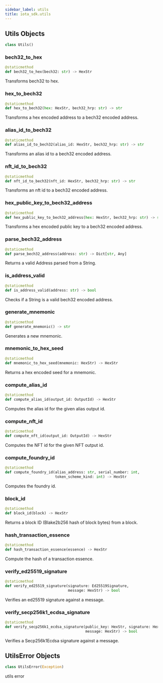 ```yaml
---
sidebar_label: utils
title: iota_sdk.utils
---
```


## Utils Objects

```python
class Utils()
```

### bech32\_to\_hex

```python
@staticmethod
def bech32_to_hex(bech32: str) -> HexStr
```

Transforms bech32 to hex.

### hex\_to\_bech32

```python
@staticmethod
def hex_to_bech32(hex: HexStr, bech32_hrp: str) -> str
```

Transforms a hex encoded address to a bech32 encoded address.

### alias\_id\_to\_bech32

```python
@staticmethod
def alias_id_to_bech32(alias_id: HexStr, bech32_hrp: str) -> str
```

Transforms an alias id to a bech32 encoded address.

### nft\_id\_to\_bech32

```python
@staticmethod
def nft_id_to_bech32(nft_id: HexStr, bech32_hrp: str) -> str
```

Transforms an nft id to a bech32 encoded address.

### hex\_public\_key\_to\_bech32\_address

```python
@staticmethod
def hex_public_key_to_bech32_address(hex: HexStr, bech32_hrp: str) -> str
```

Transforms a hex encoded public key to a bech32 encoded address.

### parse\_bech32\_address

```python
@staticmethod
def parse_bech32_address(address: str) -> Dict[str, Any]
```

Returns a valid Address parsed from a String.

### is\_address\_valid

```python
@staticmethod
def is_address_valid(address: str) -> bool
```

Checks if a String is a valid bech32 encoded address.

### generate\_mnemonic

```python
@staticmethod
def generate_mnemonic() -> str
```

Generates a new mnemonic.

### mnemonic\_to\_hex\_seed

```python
@staticmethod
def mnemonic_to_hex_seed(mnemonic: HexStr) -> HexStr
```

Returns a hex encoded seed for a mnemonic.

### compute\_alias\_id

```python
@staticmethod
def compute_alias_id(output_id: OutputId) -> HexStr
```

Computes the alias id for the given alias output id.

### compute\_nft\_id

```python
@staticmethod
def compute_nft_id(output_id: OutputId) -> HexStr
```

Computes the NFT id for the given NFT output id.

### compute\_foundry\_id

```python
@staticmethod
def compute_foundry_id(alias_address: str, serial_number: int,
                       token_scheme_kind: int) -> HexStr
```

Computes the foundry id.

### block\_id

```python
@staticmethod
def block_id(block) -> HexStr
```

Returns a block ID (Blake2b256 hash of block bytes) from a block.

### hash\_transaction\_essence

```python
@staticmethod
def hash_transaction_essence(essence) -> HexStr
```

Compute the hash of a transaction essence.

### verify\_ed25519\_signature

```python
@staticmethod
def verify_ed25519_signature(signature: Ed25519Signature,
                             message: HexStr) -> bool
```

Verifies an ed25519 signature against a message.

### verify\_secp256k1\_ecdsa\_signature

```python
@staticmethod
def verify_secp256k1_ecdsa_signature(public_key: HexStr, signature: HexStr,
                                     message: HexStr) -> bool
```

Verifies a Secp256k1Ecdsa signature against a message.

## UtilsError Objects

```python
class UtilsError(Exception)
```

utils error

